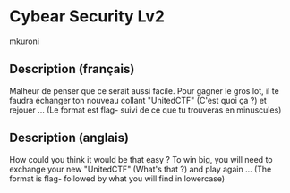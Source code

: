 # Cybear Security Lv2
mkuroni

## Description (français)
Malheur de penser que ce serait aussi facile. Pour gagner le gros lot, il te faudra échanger ton nouveau collant "UnitedCTF" (C'est quoi ça ?) et rejouer ...
(Le format est flag- suivi de ce que tu trouveras en minuscules)

## Description (anglais)
How could you think it would be that easy ? To win big, you will need to exchange your new "UnitedCTF" (What's that ?) and play again ...
(The format is flag- followed by what you will find in lowercase)